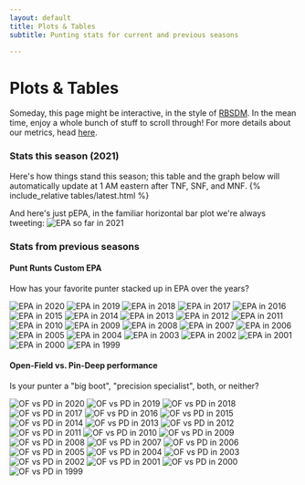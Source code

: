 ```yaml
---
layout: default
title: Plots & Tables
subtitle: Punting stats for current and previous seasons

---
```


# Plots & Tables
Someday, this page might be interactive, in the style of [RBSDM](https://rbsdm.com/). In the mean time, enjoy a whole bunch of stuff to scroll through! For more details about our metrics, head [here](/metrics.md).  

### Stats this season (2021)
Here's how things stand this season; this table and the graph below will automatically update at 1 AM eastern after TNF, SNF, and MNF.
{% include_relative tables/latest.html %}

And here's just pEPA, in the familiar horizontal bar plot we're always tweeting:
![EPA so far in 2021](tables/latestbars.png)

### Stats from previous seasons
#### Punt Runts Custom EPA
How has your favorite punter stacked up in EPA over the years?

![EPA in 2020](/assets/img/gallery/epa2020.png)
![EPA in 2019](/assets/img/gallery/epa2019.png)
![EPA in 2018](/assets/img/gallery/epa2018.png)
![EPA in 2017](/assets/img/gallery/epa2017.png)
![EPA in 2016](/assets/img/gallery/epa2016.png)
![EPA in 2015](/assets/img/gallery/epa2015.png)
![EPA in 2014](/assets/img/gallery/epa2014.png)
![EPA in 2013](/assets/img/gallery/epa2013.png)
![EPA in 2012](/assets/img/gallery/epa2012.png)
![EPA in 2011](/assets/img/gallery/epa2011.png)
![EPA in 2010](/assets/img/gallery/epa2010.png)
![EPA in 2009](/assets/img/gallery/epa2009.png)
![EPA in 2008](/assets/img/gallery/epa2008.png)
![EPA in 2007](/assets/img/gallery/epa2007.png)
![EPA in 2006](/assets/img/gallery/epa2006.png)
![EPA in 2005](/assets/img/gallery/epa2005.png)
![EPA in 2004](/assets/img/gallery/epa2004.png)
![EPA in 2003](/assets/img/gallery/epa2003.png)
![EPA in 2002](/assets/img/gallery/epa2002.png)
![EPA in 2001](/assets/img/gallery/epa2001.png)
![EPA in 2000](/assets/img/gallery/epa2000.png)
![EPA in 1999](/assets/img/gallery/epa1999.png)

#### Open-Field vs. Pin-Deep performance
Is your punter a "big boot", "precision specialist", both, or neither?

![OF vs PD in 2020](/assets/img/gallery/ofpd2020.png)
![OF vs PD in 2019](/assets/img/gallery/ofpd2019.png)
![OF vs PD in 2018](/assets/img/gallery/ofpd2018.png)
![OF vs PD in 2017](/assets/img/gallery/ofpd2017.png)
![OF vs PD in 2016](/assets/img/gallery/ofpd2016.png)
![OF vs PD in 2015](/assets/img/gallery/ofpd2015.png)
![OF vs PD in 2014](/assets/img/gallery/ofpd2014.png)
![OF vs PD in 2013](/assets/img/gallery/ofpd2013.png)
![OF vs PD in 2012](/assets/img/gallery/ofpd2012.png)
![OF vs PD in 2011](/assets/img/gallery/ofpd2011.png)
![OF vs PD in 2010](/assets/img/gallery/ofpd2010.png)
![OF vs PD in 2009](/assets/img/gallery/ofpd2009.png)
![OF vs PD in 2008](/assets/img/gallery/ofpd2008.png)
![OF vs PD in 2007](/assets/img/gallery/ofpd2007.png)
![OF vs PD in 2006](/assets/img/gallery/ofpd2006.png)
![OF vs PD in 2005](/assets/img/gallery/ofpd2005.png)
![OF vs PD in 2004](/assets/img/gallery/ofpd2004.png)
![OF vs PD in 2003](/assets/img/gallery/ofpd2003.png)
![OF vs PD in 2002](/assets/img/gallery/ofpd2002.png)
![OF vs PD in 2001](/assets/img/gallery/ofpd2001.png)
![OF vs PD in 2000](/assets/img/gallery/ofpd2000.png)
![OF vs PD in 1999](/assets/img/gallery/ofpd1999.png)
